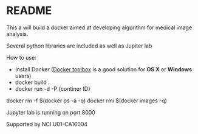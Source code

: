 # README


This a will build a docker aimed at developing algorithm for medical image analysis. 

Several python libraries are included as well as Jupiter lab

How to use:

- Install Docker ([Docker toolbox](https://www.docker.com/toolbox) is a good solution for **OS X** or **Windows** users)
- docker build . 
- docker run -d -P {continer ID}
	
docker rm -f $(docker ps -a -q)
docker rmi $(docker images -q)


Jupyter lab is running on port 8000

Supported by NCI U01-CA16004


